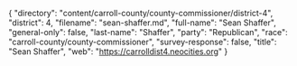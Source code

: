 {
  "directory": "content/carroll-county/county-commissioner/district-4",
  "district": 4,
  "filename": "sean-shaffer.md",
  "full-name": "Sean Shaffer",
  "general-only": false,
  "last-name": "Shaffer",
  "party": "Republican",
  "race": "carroll-county/county-commissioner",
  "survey-response": false,
  "title": "Sean Shaffer",
  "web": "https://carrolldist4.neocities.org"
}
